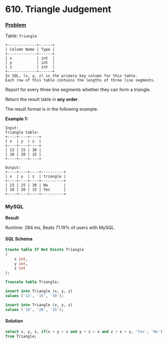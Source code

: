 # 610. Triangle Judgement

### [Problem](https://leetcode.com/problems/triangle-judgement/description)

Table: `Triangle`

```
+-------------+------+
| Column Name | Type |
+-------------+------+
| x           | int  |
| y           | int  |
| z           | int  |
+-------------+------+
In SQL, (x, y, z) is the primary key column for this table.
Each row of this table contains the lengths of three line segments.
```

Report for every three line segments whether they can form a triangle.

Return the result table in **any order**.

The result format is in the following example.

**Example 1:**

```
Input:
Triangle table:
+----+----+----+
| x  | y  | z  |
+----+----+----+
| 13 | 15 | 30 |
| 10 | 20 | 15 |
+----+----+----+

Output:
+----+----+----+----------+
| x  | y  | z  | triangle |
+----+----+----+----------+
| 13 | 15 | 30 | No       |
| 10 | 20 | 15 | Yes      |
+----+----+----+----------+
```

### MySQL

**Result**

Runtime: 284 ms, Beats 71.19% of users with MySQL.

#### SQL Schema

```sql
Create table If Not Exists Triangle
(
    x int,
    y int,
    z int
);

Truncate table Triangle;

insert into Triangle (x, y, z)
values ('13', '15', '30');

insert into Triangle (x, y, z)
values ('10', '20', '15');
```

#### Solution

```sql
select x, y, z, if(x + y > z and y + z > x and z + x > y, 'Yes', 'No') as triangle
from Triangle;
```

